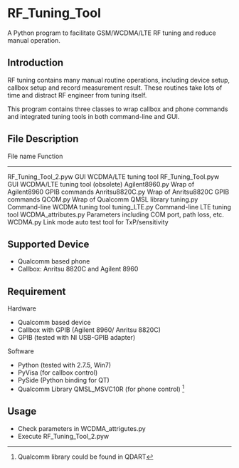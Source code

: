 RF_Tuning_Tool
==============

A Python program to facilitate GSM/WCDMA/LTE RF tuning and reduce manual operation.


Introduction
------------

RF tuning contains many manual routine operations, including device setup, 
callbox setup and record measurement result. These routines take lots of 
time and distract RF engineer from tuning itself.

This program contains three classes to wrap callbox and phone commands and 
integrated tuning tools in both command-line and GUI.


File Description
----------------

File name				Function
--------------------	--------------------------------------------------
RF_Tuning_Tool_2.pyw	GUI WCDMA/LTE tuning tool
RF_Tuning_Tool.pyw		GUI WCDMA/LTE tuning tool (obsolete)
Agilent8960.py			Wrap of Agilent8960 GPIB commands
Anritsu8820C.py			Wrap of Anritsu8820C GPIB commands
QCOM.py					Wrap of Qualcomm QMSL library
tuning.py				Command-line WCDMA tuning tool
tuning_LTE.py			Command-line LTE tuning tool
WCDMA_attributes.py		Parameters including COM port, path loss, etc.
WCDMA.py				Link mode auto test tool for TxP/sensitivity


Supported Device
----------------

- Qualcomm based phone
- Callbox: Anritsu 8820C and Agilent 8960


Requirement
-----------

Hardware
- Qualcomm based device
- Callbox with GPIB (Agilent 8960/ Anritsu 8820C)
- GPIB (tested with NI USB-GPIB adapter)

Software
- Python (tested with 2.7.5, Win7)
- PyVisa (for callbox control)
- PySide (Python binding for QT)
- Qualcomm Library QMSL_MSVC10R (for phone control) [^1]
	
[^1]: Qualcomm library could be found in QDART


Usage
-----

- Check parameters in WCDMA_attrigutes.py
- Execute RF_Tuning_Tool_2.pyw